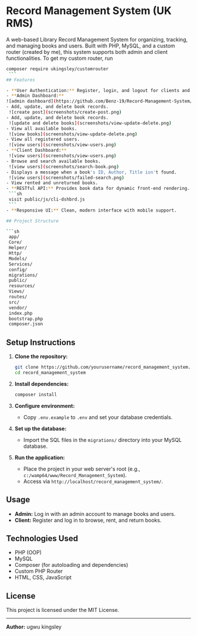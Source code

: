 # Record Management System (UK RMS)

A web-based Library Record Management System for organizing, tracking, and managing books and users. Built with PHP, MySQL, and a custom router (created by me), this system supports both admin and client functionalities.
To get my custom router, run
   ```sh
   composer require ukingsley/customrouter
    ```
## Features

- **User Authentication:** Register, login, and logout for clients and admins.
- **Admin Dashboard:**
![admin dashboard](https://github.com/Benz-19/Record-Management-System/screenshots/admin-dashboard.png)
  - Add, update, and delete book records.
    ![create post](screenshots/create-post.png)
  - Add, update, and delete book records.
    ![update and delete books](screenshots/view-update-delete.png)
  - View all available books.
    ![view books](screenshots/view-update-delete.png)
  - View all registered users.
    ![view users](screenshots/view-users.png)
- **Client Dashboard:**
    ![view users](screenshots/view-users.png)
  - Browse and search available books.
    ![view users](screenshots/search-book.png)
  - Displays a message when a book's ID, Author, Title isn't found.
    ![view users](screenshots/failed-search.png)
  - View rented and unreturned books.
- **RESTful API:** Provides book data for dynamic front-end rendering.
    ```sh
    visit public/js/cli-dshbrd.js
    ```
- **Responsive UI:** Clean, modern interface with mobile support.

## Project Structure

```sh
    app/
    Core/
    Helper/
    Http/
    Models/
    Services/
    config/
    migrations/
    public/
    resources/
    Views/
    routes/
    src/
    vendor/
    index.php
    bootstrap.php
    composer.json
```

## Setup Instructions

1. **Clone the repository:**
   ```sh
   git clone https://github.com/yourusername/record_management_system.git
   cd record_management_system
   ```

2. **Install dependencies:**
   ```sh
   composer install
   ```

3. **Configure environment:**
   - Copy `.env.example` to `.env` and set your database credentials.

4. **Set up the database:**
   - Import the SQL files in the `migrations/` directory into your MySQL database.

5. **Run the application:**
   - Place the project in your web server's root (e.g., `c:/wamp64/www/Record_Management_System`).
   - Access via `http://localhost/record_management_system/`.

## Usage

- **Admin:** Log in with an admin account to manage books and users.
- **Client:** Register and log in to browse, rent, and return books.

## Technologies Used

- PHP (OOP)
- MySQL
- Composer (for autoloading and dependencies)
- Custom PHP Router
- HTML, CSS, JavaScript

## License

This project is licensed under the MIT License.

---

**Author:** ugwu kingsley
